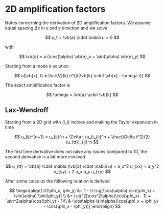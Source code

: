 # 2D amplification factors

Notes concerning the derivation of 2D amplification factors. We assume equal spacing $\Delta x$ in $x$ and $y$ direction and we solve

$$
u_t + \vb{a} \cdot \nabla u = 0
$$

with

$$
\vb{a} = a (\cos(\alpha) \vb{e}_x + \sin(\alpha) \vb{e}_y)
$$

Starting from a mode $k$ solution

$$
u(\vb{x}, t) = \hat{V}(k) e^{\I(\vb{k} \cdot \vb{x} - \omega t)}
$$

The exact amplification factor is

$$
\omega = \vb{a} \cdot \vb{k}
$$

## Lax-Wendroff

Starting from a 2D grid with $(i, j)$ indices and making the Taylor expansion in time

$$
u_{ij}^{n+1} = u_{ij}^n + \Delta t (u_t)_{ij}^n + \frac{\Delta t^2}{2} (u_{tt})_{ij}^n
$$

The first time derivative does not raise any issues compared to 1D, the second derivative is a bit more involved:

$$
u_{tt} = \vb{a} \cdot \nabla (\vb{a} \cdot \nabla u) = a_x^2 u_{xx} + a_y^2 u_{yy} + 2 a_x a_y u_{xy}
$$

After some calculus the following relation is derived

$$
\begin{align}
G(\phi_x, \phi_y) &= 1 - \I \sig[\cos(\alpha) \sin(\phi_x) + \sin(\alpha) \sin(\phi_y)] \\
&+ \sig^2[\cos^2\alpha(\cos(\phi_x) - 1) + \sin^2\alpha(\cos(\phi_y) - 1)\\
&+\cos\alpha \sin\alpha(\cos(\phi_x + \phi_y) - \cos(\phi_x - \phi_y))]
\end{align}
$$